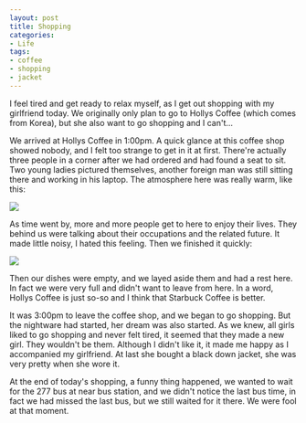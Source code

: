 ```yaml
---
layout: post
title: Shopping
categories:
- Life
tags:
- coffee
- shopping
- jacket
---
```


I feel tired and get ready to relax myself, as I get out shopping with my girlfriend today. We originally only plan to go to Hollys Coffee (which comes from Korea), but she also want to go shopping and I can't...  

We arrived at Hollys Coffee in 1:00pm. A quick glance at this coffee shop showed nobody, and I felt too strange to get in it at first. There're actually  three people in a corner after we had ordered and had found a seat to sit.  Two young ladies pictured themselves, another foreign man was still sitting there and working in his laptop. The atmosphere here was really warm, like this:  

![](http://i1154.photobucket.com/albums/p531/luolinjia/blog%20images/6EC4AE17-CDC0-4DC9-AB49-6052FA48E389_zps9vloesnu.jpg)  

As time went by, more and more people get to here to enjoy their lives. They behind us were talking about their occupations and the related future. It made little noisy, I hated this feeling. Then we finished it quickly:  

![](http://i1154.photobucket.com/albums/p531/luolinjia/blog%20images/DB4A45CA-52D5-495F-9FBF-FA421BACCD3E_zpss5bd1d8f.jpg)  

Then our dishes were empty, and we layed aside them and had a rest here. In fact we were very full and didn't want to leave from here. In a word, Hollys Coffee is just so-so and I think that Starbuck Coffee is better.   

It was 3:00pm to leave the coffee shop, and we began to go shopping. But the nightware had started, her dream was also started. As we knew, all girls liked to go shopping and never felt tired, it seemed that they made a new girl. They wouldn't be them. Although I didn't like it, it made me happy as I accompanied my girlfriend. At last she bought a black down jacket, she was very pretty when she wore it.   

At the end of today's shopping, a funny thing happened, we wanted to wait for the 277 bus at near bus station, and we didn't notice the last bus time, in fact we had missed the last bus, but we still waited for it there. We were fool at that moment.  

